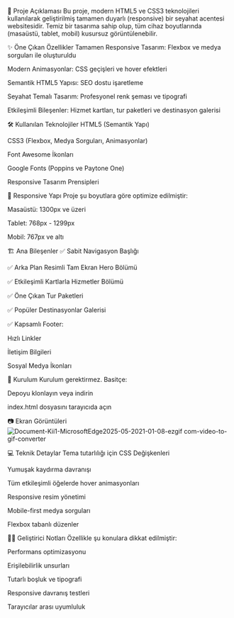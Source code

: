 
📌 Proje Açıklaması
Bu proje, modern HTML5 ve CSS3 teknolojileri kullanılarak geliştirilmiş tamamen duyarlı (responsive) bir seyahat acentesi websitesidir. Temiz bir tasarıma sahip olup, tüm cihaz boyutlarında (masaüstü, tablet, mobil) kusursuz görüntülenebilir.

✨ Öne Çıkan Özellikler
Tamamen Responsive Tasarım: Flexbox ve medya sorguları ile oluşturuldu

Modern Animasyonlar: CSS geçişleri ve hover efektleri

Semantik HTML5 Yapısı: SEO dostu işaretleme

Seyahat Temalı Tasarım: Profesyonel renk şeması ve tipografi

Etkileşimli Bileşenler: Hizmet kartları, tur paketleri ve destinasyon galerisi

🛠 Kullanılan Teknolojiler
HTML5 (Semantik Yapı)

CSS3 (Flexbox, Medya Sorguları, Animasyonlar)

Font Awesome İkonları

Google Fonts (Poppins ve Paytone One)

Responsive Tasarım Prensipleri

📱 Responsive Yapı
Proje şu boyutlara göre optimize edilmiştir:

Masaüstü: 1300px ve üzeri

Tablet: 768px - 1299px

Mobil: 767px ve altı

🏗️ Ana Bileşenler
✅ Sabit Navigasyon Başlığı

✅ Arka Plan Resimli Tam Ekran Hero Bölümü

✅ Etkileşimli Kartlarla Hizmetler Bölümü

✅ Öne Çıkan Tur Paketleri

✅ Popüler Destinasyonlar Galerisi

✅ Kapsamlı Footer:

Hızlı Linkler

İletişim Bilgileri

Sosyal Medya İkonları

🚀 Kurulum
Kurulum gerektirmez. Basitçe:

Depoyu klonlayın veya indirin

index.html dosyasını tarayıcıda açın

📷 Ekran Görüntüleri
![Document-Kii1-MicrosoftEdge2025-05-2021-01-08-ezgif com-video-to-gif-converter](https://github.com/user-attachments/assets/0581dbcb-c623-4279-95b9-152381c288be)

💻 Teknik Detaylar
Tema tutarlılığı için CSS Değişkenleri

Yumuşak kaydırma davranışı

Tüm etkileşimli öğelerde hover animasyonları

Responsive resim yönetimi

Mobile-first medya sorguları

Flexbox tabanlı düzenler

👨‍💻 Geliştirici Notları
Özellikle şu konulara dikkat edilmiştir:

Performans optimizasyonu

Erişilebilirlik unsurları

Tutarlı boşluk ve tipografi

Responsive davranış testleri

Tarayıcılar arası uyumluluk

